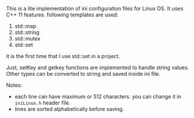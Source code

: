 This is a lite implementation of ini configuration files for Linux OS.
It uses C++ 11 features. 
following templates are used:
1. std::map
2. std::string
3. std::mutex
4. std::set 

it is the first time that I use std::set in a project. 

Just, setKey and getkey functions are implemented to handle string values. 
Other types can be converted to string and saved inside ini file. 

Notes:
- each line can have maximum or 512 characters. you can change it in `iniLinux.h` header file.
- lines are sorted alphabetically before saving.




